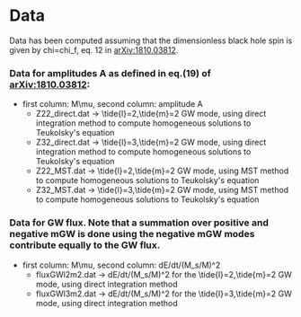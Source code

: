 # Data

Data has been computed assuming that the dimensionless black hole spin is given by chi=chi_f, eq. 12 in [arXiv:1810.03812](https://arxiv.org/pdf/1810.03812.pdf).

### Data for amplitudes A as defined in eq.(19) of  [arXiv:1810.03812](https://arxiv.org/pdf/1810.03812.pdf): 

- first column: M\mu, second column: amplitude A
  - Z22_direct.dat -> \tide{l}=2,\tide{m}=2 GW mode, using direct integration method to compute homogeneous solutions to Teukolsky's equation
  - Z32_direct.dat ->  \tide{l}=3,\tide{m}=2 GW mode, using direct integration method to compute homogeneous solutions to Teukolsky's equation
  - Z22_MST.dat -> \tide{l}=2,\tide{m}=2 GW mode, using MST method to compute homogeneous solutions to Teukolsky's equation
  - Z32_MST.dat ->  \tide{l}=3,\tide{m}=2 GW mode, using MST method to compute homogeneous solutions to Teukolsky's equation


### Data for GW flux. Note that a summation over positive and negative mGW is done using the negative mGW modes contribute equally to the GW flux.

- first column: M\mu, second column: dE/dt/(M_s/M)^2
  - fluxGWl2m2.dat -> dE/dt/(M_s/M)^2 for the \tide{l}=2,\tide{m}=2 GW mode, using direct integration method
  - fluxGWl3m2.dat  -> dE/dt/(M_s/M)^2 for the \tide{l}=3,\tide{m}=2 GW mode, using direct integration method

